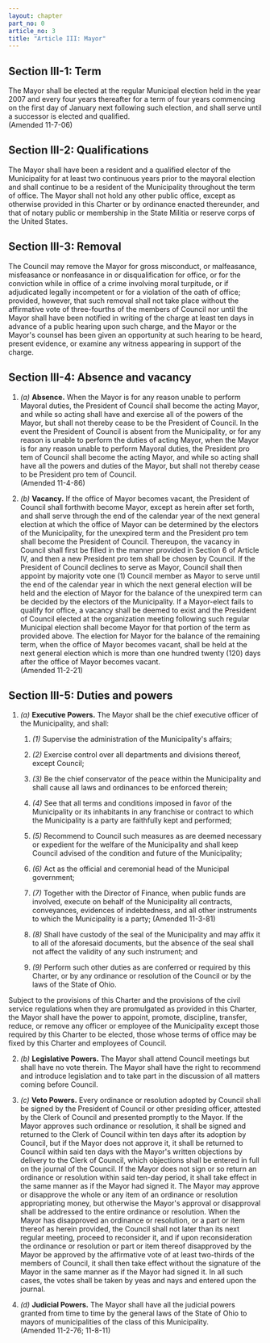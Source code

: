 ```yaml
---
layout: chapter
part_no: 0
article_no: 3
title: "Article III: Mayor"
---
```


## Section III-1: Term

The Mayor shall be elected at the regular Municipal election held in the year
2007 and every four years thereafter for a term of four years commencing on the
first day of January next following such election, and shall serve until a
successor is elected and qualified.  
(Amended 11-7-06)

## Section III-2: Qualifications

The Mayor shall have been a resident and a qualified elector of the Municipality
for at least two continuous years prior to the mayoral election and shall
continue to be a resident of the Municipality throughout the term of office. The
Mayor shall not hold any other public office, except as otherwise provided in
this Charter or by ordinance enacted thereunder, and that of notary public or
membership in the State Militia or reserve corps of the United States.

## Section III-3: Removal

The Council may remove the Mayor for gross misconduct, or malfeasance,
misfeasance or nonfeasance in or disqualification for office, or for the
conviction while in office of a crime involving moral turpitude, or if
adjudicated legally incompetent or for a violation of the oath of office;
provided, however, that such removal shall not take place without the
affirmative vote of three-fourths of the members of Council nor until the Mayor
shall have been notified in writing of the charge at least ten days in advance
of a public hearing upon such charge, and the Mayor or the Mayor's counsel has
been given an opportunity at such hearing to be heard, present evidence, or
examine any witness appearing in support of the charge.

## Section III-4: Absence and vacancy

1. _(a)_ **Absence.** When the Mayor is for any reason unable to perform Mayoral
duties, the President of Council shall become the acting Mayor, and while so
acting shall have and exercise all of the powers of the Mayor, but shall not
thereby cease to be the President of Council. In the event the President of
Council is absent from the Municipality, or for any reason is unable to perform
the duties of acting Mayor, when the Mayor is for any reason unable to perform
Mayoral duties, the President pro tem of Council shall become the acting Mayor,
and while so acting shall have all the powers and duties of the Mayor, but shall
not thereby cease to be President pro tem of Council.  
(Amended 11-4-86)

2. _(b)_ **Vacancy.** If the office of Mayor becomes vacant, the President of
Council shall forthwith become Mayor, except as herein after set forth, and
shall serve through the end of the calendar year of the next general election at
which the office of Mayor can be determined by the electors of the Municipality,
for the unexpired term and the President pro tem shall become the President of
Council. Thereupon, the vacancy in Council shall first be filled in the manner
provided in Section 6 of Article IV, and then a new President pro tem shall be
chosen by Council. If the President of Council declines to serve as Mayor,
Council shall then appoint by majority vote one (1) Council member as Mayor to
serve until the end of the calendar year in which the next general election will
be held and the election of Mayor for the balance of the unexpired term can be
decided by the electors of the Municipality. If a Mayor-elect fails to qualify
for office, a vacancy shall be deemed to exist and the President of Council
elected at the organization meeting following such regular Municipal election
shall become Mayor for that portion of the term as provided above. The election
for Mayor for the balance of the remaining term, when the office of Mayor
becomes vacant, shall be held at the next general election which is more than
one hundred twenty (120) days after the office of Mayor becomes vacant.  
(Amended 11-2-21)

## Section III-5: Duties and powers

1. _(a)_ **Executive Powers.** The Mayor shall be the chief executive officer of
the Municipality, and shall:

    1. _(1)_ Supervise the administration of the Municipality's affairs;

    2. _(2)_ Exercise control over all departments and divisions thereof, except
    Council;

    3. _(3)_ Be the chief conservator of the peace within the Municipality and
    shall cause all laws and ordinances to be enforced therein;

    4. _(4)_ See that all terms and conditions imposed in favor of the
    Municipality or its inhabitants in any franchise or contract to which the
    Municipality is a party are faithfully kept and performed;

    5. _(5)_ Recommend to Council such measures as are deemed necessary or
    expedient for the welfare of the Municipality and shall keep Council advised
    of the condition and future of the Municipality;

    6. _(6)_ Act as the official and ceremonial head of the Municipal
    government;

    7. _(7)_ Together with the Director of Finance, when public funds are
    involved, execute on behalf of the Municipality all contracts, conveyances,
    evidences of indebtedness, and all other instruments to which the
    Municipality is a party; (Amended 11-3-81)

    8. _(8)_ Shall have custody of the seal of the Municipality and may affix it
    to all of the aforesaid documents, but the absence of the seal shall not
    affect the validity of any such instrument; and

    9. _(9)_ Perform such other duties as are conferred or required by this
    Charter, or by any ordinance or resolution of the Council or by the laws of
    the State of Ohio.

Subject to the provisions of this Charter and the provisions of the civil
service regulations when they are promulgated as provided in this Charter,
the Mayor shall have the power to appoint, promote, discipline, transfer,
reduce, or remove any officer or employee of the Municipality except those
required by this Charter to be elected, those whose terms of office may be
fixed by this Charter and employees of Council.

2. _(b)_ **Legislative Powers.** The Mayor shall attend Council meetings but
shall have no vote therein. The Mayor shall have the right to recommend and
introduce legislation and to take part in the discussion of all matters coming
before Council.

3. _(c)_ **Veto Powers.** Every ordinance or resolution adopted by Council shall
be signed by the President of Council or other presiding officer, attested by
the Clerk of Council and presented promptly to the Mayor. If the Mayor approves
such ordinance or resolution, it shall be signed and returned to the Clerk of
Council within ten days after its adoption by Council, but if the Mayor does not
approve it, it shall be returned to Council within said ten days with the
Mayor's written objections by delivery to the Clerk of Council, which objections
shall be entered in full on the journal of the Council. If the Mayor does not
sign or so return an ordinance or resolution within said ten-day period, it
shall take effect in the same manner as if the Mayor had signed it. The Mayor
may approve or disapprove the whole or any item of an ordinance or resolution
appropriating money, but otherwise the Mayor's approval or disapproval shall be
addressed to the entire ordinance or resolution. When the Mayor has disapproved
an ordinance or resolution, or a part or item thereof as herein provided, the
Council shall not later than its next regular meeting, proceed to reconsider it,
and if upon reconsideration the ordinance or resolution or part or item thereof
disapproved by the Mayor be approved by the affirmative vote of at least
two-thirds of the members of Council, it shall then take effect without the
signature of the Mayor in the same manner as if the Mayor had signed it. In all
such cases, the votes shall be taken by yeas and nays and entered upon the
journal.

4. _(d)_ **Judicial Powers.** The Mayor shall have all the judicial powers
granted from time to time by the general laws of the State of Ohio to mayors of
municipalities of the class of this Municipality.  
(Amended 11-2-76; 11-8-11)
